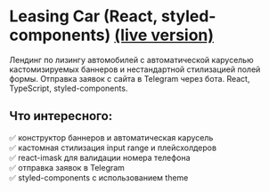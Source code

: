 # Leasing Car (React, styled-components) [(live version)](https://natalyay.github.io/cat-energy/)
Лендинг по лизингу автомобилей с автоматической каруселью кастомизируемых баннеров и нестандартной стилизацией полей формы. Отправка заявок с сайта в Telegram через бота. React, TypeScript, styled-components.
## Что интересного:   
:white_check_mark: конструктор баннеров и автоматическая карусель    
:white_check_mark: кастомная стилизация input range и плейсхолдеров    
:white_check_mark: react-imask для валидации номера телефона    
:white_check_mark: отправка заявок в Telegram    
:white_check_mark: styled-components с использованием theme    